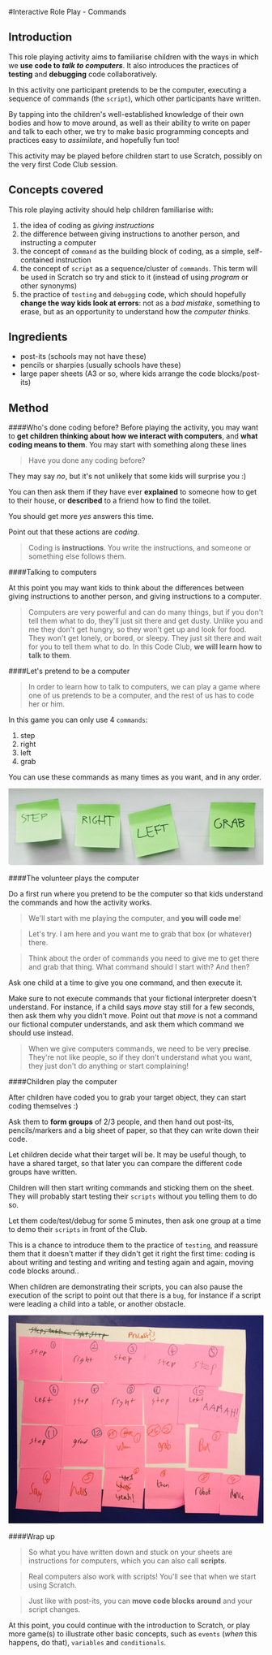 #Interactive Role Play - Commands

## Introduction

This role playing activity aims to familiarise children with the ways in which we **use code to _talk to computers_**. It also introduces the practices of **testing** and **debugging** code collaboratively.

In this activity one participant pretends to be the computer, executing a sequence of commands (the `script`), which other participants have written.

By tapping into the children's well-established knowledge of their own bodies and how to move around, as well as their ability to write on paper and talk to each other, we try to make basic programming concepts and practices easy to _assimilate_, and hopefully fun too!

This activity may be played before children start to use Scratch, possibly on the very first Code Club session.

## Concepts covered

This role playing activity should help children familiarise with:

1. the idea of coding as _giving instructions_
2. the difference between giving instructions to another person, and instructing a computer
2. the concept of `command` as the building block of coding, as a simple, self-contained instruction
3. the concept of `script` as a sequence/cluster of `commands`. This term will be used in Scratch so try and stick to it (instead of using _program_ or other synonyms)
2. the practice of `testing` and `debugging` code, which should hopefully **change the way kids look at errors**: not as a _bad mistake_, something to erase, but as an opportunity to understand how the _computer thinks_.

## Ingredients

* post-its (schools may not have these)
* pencils or sharpies (usually schools have these)
* large paper sheets (A3 or so, where kids arrange the code blocks/post-its)


## Method


####Who's done coding before? 
Before playing the activity, you may want to **get children thinking about how we interact with computers**, and **what coding means to them**. You may start with something along these lines

> Have you done any coding before? 
	
They may say _no_, but it's not unlikely that some kids will surprise you :) 

You can then ask them if they have ever **explained** to someone how to get to their house, or **described** to a friend how to find the toilet.

You should get more _yes_ answers this time.

Point out that these actions are _coding_.

> Coding is **instructions**. You write the instructions, and someone or something else follows them.


####Talking to computers

At this point you may want kids to think about the differences between giving instructions to another person, and giving instructions to a computer.

> Computers are very powerful and can do many things, but if you don't tell them what to do, they'll just sit there and get dusty. Unlike you and me they don't get hungry, so they won't get up and look for food. They won't get lonely, or bored, or sleepy. They just sit there and wait for you to tell them what to do. In this Code Club, **we will learn how to talk to them**.
    
####Let's pretend to be a computer

> In order to learn how to talk to computers, we can play a game where one of us pretends to be a computer, and the rest of us has to code her or him.

In this game you can only use 4 `commands`:

1. step
2. right
3. left
4. grab

You can use these commands as many times as you want, and in any order.

![Post-its with individual commands written on](01.step-right-left-grab.jpg)

####The volunteer plays the computer

Do a first run where you pretend to be the computer so that kids understand the commands and how the activity works.

> We'll start with me playing the computer, and **you will code me**!

> Let's try. I am here and you want me to grab that box (or whatever) there.
 
> Think about the order of commands you need to give me to get there and grab that thing. What command should I start with? And then? 

Ask one child at a time to give you one command, and then execute it. 

Make sure to not execute commands that your fictional interpreter doesn't understand. For instance, if a child says _move_ stay still for a few seconds, then ask them why you didn't move. Point out that _move_ is not a command our fictional computer understands, and ask them which command we should use instead. 

> When we give computers commands, we need to be very **precise**. They're not like people, so if they don't understand what you want, they just don't do anything or start complaining!


####Children play the computer

After children have coded you to grab your target object, they can start coding themselves :)

Ask them to **form groups** of 2/3 people, and then hand out post-its, pencils/markers and a big sheet of paper, so that they can write down their code.
	
Let children decide what their target will be. It may be useful though, to have a shared target, so that later you can compare the different code groups have written.

Children will then start writing commands and sticking them on the sheet. They will probably start testing their `scripts` without you telling them to do so.

Let them code/test/debug for some 5 minutes, then ask one group at a time to demo their `scripts` in front of the Club.

This is a chance to introduce them to the practice of `testing`, and reassure them that it doesn't matter if they didn't get it right the first time: coding is about writing and testing and writing and testing again and again, moving code blocks around..

When children are demonstrating their scripts, you can also pause the execution of the script to point out that there is a `bug`, for instance if a script were leading a child into a table, or another obstacle. 

![Post-its sequence froms a script](01.script.jpg)

####Wrap up

> So what you have written down and stuck on your sheets are instructions for computers, which you can also call **scripts**.

> Real computers also work with scripts! You'll see that when we start using Scratch.
	
> Just like with post-its, you can **move code blocks around** and your script changes. 

At this point, you could continue with the introduction to Scratch, or play more game(s) to illustrate other basic concepts, such as `events` (_when_ this happens, do that), `variables` and `conditionals`.